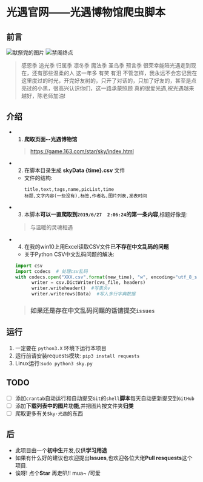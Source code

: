 <!--
 * @Author: WhaleFall
 * @Date: 2021-02-02 10:58:16
 * @LastEditTime: 2021-02-02 14:05:12
 * @Description: 自述文件
-->
# 光遇官网——光遇博物馆爬虫脚本
## 前言
![献祭完的图片](https://i.loli.net/2021/02/02/lsPKiMowSvn94Ic.jpg)
![禁阁终点](https://i.loli.net/2021/02/02/qRJpxn52VYBuAKf.png)
> 感恩季 追光季 归属季 凛冬季 魔法季 圣岛季 预言季 很荣幸能陪光遇走到现在，还有那些温柔的人 这一年多 有笑 有泪 不管怎样，我永远不会忘记我在这里度过的时光，开完好友树的，只开了对话的，只加了好友的，甚至是点亮过的小黑，很高兴认识你们，这一路承蒙照顾 真的很爱光遇,祝光遇越来越好，陈老师加油!
## 介绍
- 1. **爬取页面--光遇博物馆**
  > https://game.163.com/star/sky/index.html
- 2. 在脚本目录生成 **skyData {time}.csv** 文件
  - 文件的结构:
    ```csv
    title,text,tags,name,picList,time
    标题,文字内容(一些没有),标签,作者名,图片列表,发表时间
    ```
- 3. 本脚本**可以一直爬取到`2019/6/27  2:06:24`的第一条内容**,标题好像是:
  > 与温暖的灵魂相遇
- 4. 在我的win10上用Excel读取CSV文件已**不存在中文乱码的问题**
  - 关于Python CSV中文乱码问题的解决:
  ```python
  import csv
  import codecs  # 处理csv乱码
  with codecs.open("XXX.csv".format(new_time), "w", encoding="utf_8_sig") as cvs_file:
        writer = csv.DictWriter(cvs_file, headers)
        writer.writeheader()  #写表头v
        writer.writerows(Data)  #写入多行字典数据
  ```
    >### 如果还是存在中文乱码问题的话请提交`issues`
## 运行
1. 一定要在 `python3.X` 环境下运行本项目
2. 运行前请安装requests模块:
   `pip3 install requests`
3. Linux运行:`sudo python3 sky.py`
## TODO
- [ ] 添加`crantab`自动运行和自动提交`Git`的`shell`**脚本**每天自动更新提交到`GitHub`
- [ ] 添加**下载列表中的图片功能**,并把图片按文件夹**归类**
- [ ] 爬取更多有关`Sky·光遇`的东西
## 后
- 此项目由一个**初中生**开发,仅供**学习用途**
- 如果有什么好的建议也欢迎提出**Issues**,也欢迎各位大佬**Pull resquests**这个项目.
- 诶呀! 点个**Star** 再走叭!! mua~ /可爱

